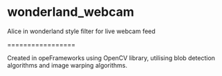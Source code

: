 wonderland_webcam
=================

Alice in wonderland style filter for live webcam feed

=================

Created in opeFrameworks using OpenCV library, utilising blob detection algorithms and image warping algorithms.

